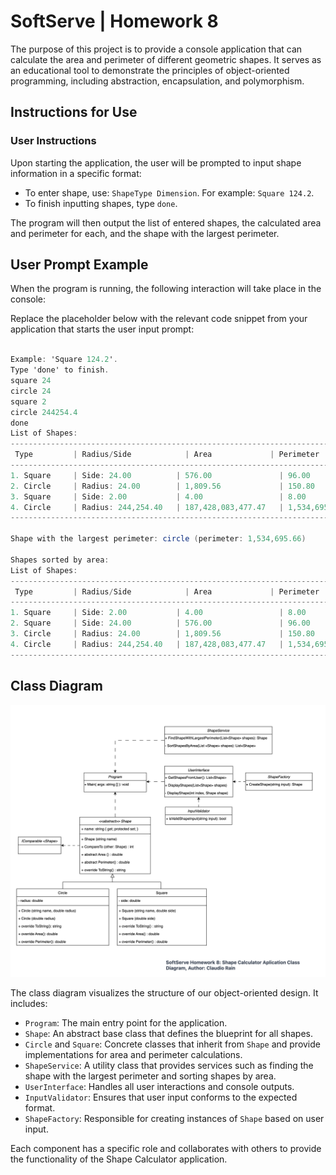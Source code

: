# SoftServe | Homework 8   

The purpose of this project is to provide a console application that can calculate the area and perimeter of different geometric shapes. It serves as an educational tool to demonstrate the principles of object-oriented programming, including abstraction, encapsulation, and polymorphism.

## Instructions for Use

### User Instructions
Upon starting the application, the user will be prompted to input shape information in a specific format:
- To enter shape, use: `ShapeType Dimension`. For example: `Square 124.2`.
- To finish inputting shapes, type `done`.

The program will then output the list of entered shapes, the calculated area and perimeter for each, and the shape with the largest perimeter.


## User Prompt Example
When the program is running, the following interaction will take place in the console:


Replace the placeholder below with the relevant code snippet from your application that starts the user input prompt:

```csharp

Example: 'Square 124.2'.
Type 'done' to finish.
square 24
circle 24
square 2
circle 244254.4
done
List of Shapes:
---------------------------------------------------------------------------------------------------
 Type         | Radius/Side            | Area             | Perimeter
---------------------------------------------------------------------------------------------------
1. Square     | Side: 24.00          | 576.00               | 96.00
2. Circle     | Radius: 24.00        | 1,809.56             | 150.80
3. Square     | Side: 2.00           | 4.00                 | 8.00
4. Circle     | Radius: 244,254.40   | 187,428,083,477.47   | 1,534,695.66
---------------------------------------------------------------------------------------------------

Shape with the largest perimeter: circle (perimeter: 1,534,695.66)

Shapes sorted by area:
List of Shapes:
---------------------------------------------------------------------------------------------------
 Type         | Radius/Side            | Area             | Perimeter
---------------------------------------------------------------------------------------------------
1. Square     | Side: 2.00           | 4.00                 | 8.00
2. Square     | Side: 24.00          | 576.00               | 96.00
3. Circle     | Radius: 24.00        | 1,809.56             | 150.80
4. Circle     | Radius: 244,254.40   | 187,428,083,477.47   | 1,534,695.66
---------------------------------------------------------------------------------------------------

```

## Class Diagram 
![Class Diagram](Homework-8-Class-Diagram.png "Class Diagram")

The class diagram visualizes the structure of our object-oriented design. It includes:
- `Program`: The main entry point for the application.
- `Shape`: An abstract base class that defines the blueprint for all shapes.
- `Circle` and `Square`: Concrete classes that inherit from `Shape` and provide implementations for area and perimeter calculations.
- `ShapeService`: A utility class that provides services such as finding the shape with the largest perimeter and sorting shapes by area.
- `UserInterface`: Handles all user interactions and console outputs.
- `InputValidator`: Ensures that user input conforms to the expected format.
- `ShapeFactory`: Responsible for creating instances of `Shape` based on user input.

Each component has a specific role and collaborates with others to provide the functionality of the Shape Calculator application.
